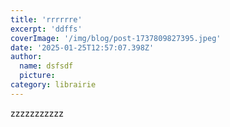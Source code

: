 ```yaml
---
title: 'rrrrrre'
excerpt: 'ddffs'
coverImage: '/img/blog/post-1737809827395.jpeg'
date: '2025-01-25T12:57:07.398Z'
author:
  name: dsfsdf
  picture: 
category: librairie
---
```


zzzzzzzzzzz